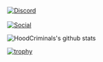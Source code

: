 
<p align="left">
    <a href="https://discordapp.com/users/845386103019667531">
	   <img alt="Discord" src="https://img.shields.io/badge/Discord-Void%236623-0d1117?style=for-the-badge&logo=discord&logoColor=0d1117&logoWidth=20&labelColor=000'"></a> 
    <br><br>
    <a href="https://github.com/hoodcriminal/">
    <img alt="Social" src="https://img.shields.io/github/followers/hoodcriminal?style=for-the-badge&color=0d1117&label=Follow%20Me&logoColor=0d1117&logo=github"></a>  
</p>

</pre>

![HoodCriminals's github stats](https://github-readme-stats.vercel.app/api?username=hoodcriminal&theme=dracula&show_icons=true)

[![trophy](https://github-profile-trophy.vercel.app/?username=hoodcriminal&theme=dracula&margin-w=15&margin-h=15&column=7)]()
